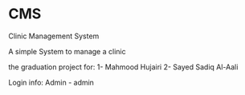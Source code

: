 # CMS
Clinic Management System

A simple System to manage a clinic 

the graduation project for:
1- Mahmood Hujairi
2- Sayed Sadiq Al-Aali

Login info: Admin - admin
